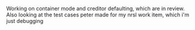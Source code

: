 Working on container mode and creditor defaulting, which are in review. Also looking at the test cases peter made for my nrsl work item, which i'm just debugging